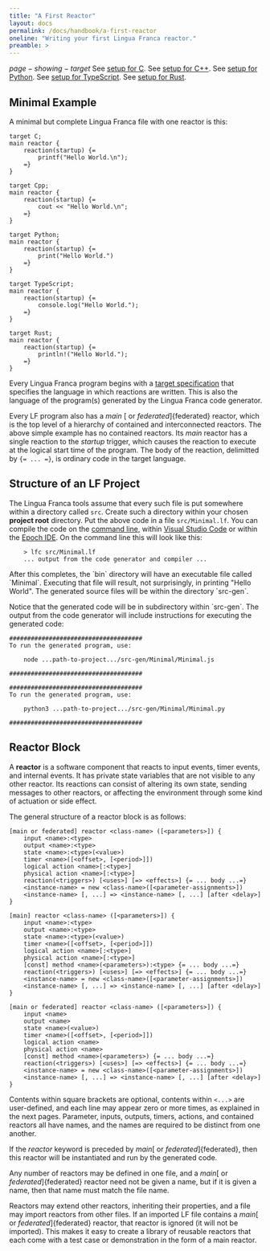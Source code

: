 ```yaml
---
title: "A First Reactor"
layout: docs
permalink: /docs/handbook/a-first-reactor
oneline: "Writing your first Lingua Franca reactor."
preamble: >
---
```


$page-showing-target$
<span class="lf-c">
See [setup for C](setup-for-c).
</span>
<span class="lf-cpp">
See [setup for C++](setup-for-cpp).
</span>
<span class="lf-py">
See [setup for Python](setup-for-python).
</span>
<span class="lf-ts">
See [setup for TypeScript](setup-for-typescript).
</span>
<span class="lf-rs">
See [setup for Rust](setup-for-rust).
</span>

## Minimal Example

A minimal but complete Lingua Franca file with one reactor is this:

```lf-c
target C;
main reactor {
    reaction(startup) {=
        printf("Hello World.\n");
    =}
}
```

```lf-cpp
target Cpp;
main reactor {
    reaction(startup) {=
        cout << "Hello World.\n";
    =}
}
```

```lf-py
target Python;
main reactor {
    reaction(startup) {=
        print("Hello World.")
    =}
}
```

```lf-ts
target TypeScript;
main reactor {
    reaction(startup) {=
        console.log("Hello World.");
    =}
}
```

```lf-rs
target Rust;
main reactor {
    reaction(startup) {=
        println!("Hello World.");
    =}
}
```

Every Lingua Franca program begins with a [target specification](target-specification) that specifies the language in which reactions are written. This is also the language of the program(s) generated by the Lingua Franca code generator.

Every LF program also has a $main$ [ or $federated$]{federated} reactor, which is the top level of a hierarchy of contained and interconnected reactors. The above simple example has no contained reactors. Its $main$ reactor has a single reaction to the $startup$ trigger, which causes the reaction to execute at the logical start time of the program. The body of the reaction, delimitted by `{= ... =}`, is ordinary code in the target language.

## Structure of an LF Project

The Lingua Franca tools assume that every such file is put somewhere within a directory called `src`. Create such a directory within your chosen **project root** directory. Put the above code in a file `src/Minimal.lf`. You can compile the code on the [command line](command-line-tools), within [Visual Studio Code](code-plugin) or within the [Epoch IDE](epoch-ide). On the command line this will look like this:

```
    > lfc src/Minimal.lf
    ... output from the code generator and compiler ...
```

<p class="lf-c lf-cpp lf-rs">
After this completes, the `bin` directory will have an executable file called `Minimal`. Executing that file will result, not surprisingly, in printing "Hello World". The generated source files will be within the directory `src-gen`.
</p>
<p class="lf-ts lf-py">
Notice that the generated code will be in subdirectory within `src-gen`.
The output from the code generator will include instructions for executing the generated code:

```lf-ts
#####################################
To run the generated program, use:

    node ...path-to-project.../src-gen/Minimal/Minimal.js

#####################################
```

```lf-py
#####################################
To run the generated program, use:

    python3 ...path-to-project.../src-gen/Minimal/Minimal.py

#####################################
```

</p>

## Reactor Block

A **reactor** is a software component that reacts to input events, timer events, and internal events. It has private state variables that are not visible to any other reactor. Its reactions can consist of altering its own state, sending messages to other reactors, or affecting the environment through some kind of actuation or side effect.

The general structure of a reactor block is as follows:

<div class="lf-c">

```lf
[main or federated] reactor <class-name> ([<parameters>]) {
    input <name>:<type>
    output <name>:<type>
    state <name>:<type>(<value>)
    timer <name>([<offset>, [<period>]])
    logical action <name>[:<type>]
    physical action <name>[:<type>]
    reaction(<triggers>) [<uses>] [=> <effects>] {= ... body ...=}
    <instance-name> = new <class-name>([<parameter-assignments>])
    <instance-name> [, ...] => <instance-name> [, ...] [after <delay>]
}
```

</div>

<div class="lf-cpp lf-rs">

```lf
[main] reactor <class-name> ([<parameters>]) {
    input <name>:<type>
    output <name>:<type>
    state <name>:<type>(<value>)
    timer <name>([<offset>, [<period>]])
    logical action <name>[:<type>]
    physical action <name>[:<type>]
    [const] method <name>(<parameters>):<type> {= ... body ...=}
    reaction(<triggers>) [<uses>] [=> <effects>] {= ... body ...=}
    <instance-name> = new <class-name>([<parameter-assignments>])
    <instance-name> [, ...] => <instance-name> [, ...] [after <delay>]
}
```

</div>

<div class="lf-py lf-ts">

```lf
[main or federated] reactor <class-name> ([<parameters>]) {
    input <name>
    output <name>
    state <name>(<value>)
    timer <name>([<offset>, [<period>]])
    logical action <name>
    physical action <name>
    [const] method <name>(<parameters>) {= ... body ...=}
    reaction(<triggers>) [<uses>] [=> <effects>] {= ... body ...=}
    <instance-name> = new <class-name>([<parameter-assignments>])
    <instance-name> [, ...] => <instance-name> [, ...] [after <delay>]
}
```

</div>

Contents within square brackets are optional, contents within `<...>` are user-defined, and each line may appear zero or more times, as explained in the next pages. Parameter, inputs, outputs, timers, actions, and contained reactors all have names, and the names are required to be distinct from one another.

If the $reactor$ keyword is preceded by $main$[ or $federated$]{federated}, then this reactor will be instantiated and run by the generated code.

Any number of reactors may be defined in one file, and a $main$[ or $federated$]{federated} reactor need not be given a name, but if it is given a name, then that name must match the file name.

Reactors may extend other reactors, inheriting their properties, and a file may import reactors from other files. If an imported LF file contains a $main$[ or $federated$]{federated} reactor, that reactor is ignored (it will not be imported). This makes it easy to create a library of reusable reactors that each come with a test case or demonstration in the form of a main reactor.

